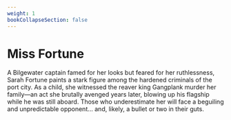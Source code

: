 ```yaml
---
weight: 1
bookCollapseSection: false
---
```

# Miss Fortune

A Bilgewater captain famed for her looks but feared for her ruthlessness, Sarah Fortune paints a stark figure among the hardened criminals of the port city. As a child, she witnessed the reaver king Gangplank murder her family—an act she brutally avenged years later, blowing up his flagship while he was still aboard. Those who underestimate her will face a beguiling and unpredictable opponent… and, likely, a bullet or two in their guts.

